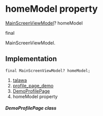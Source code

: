 
<div>

# homeModel property

</div>


[MainScreenViewModel](../../view_model_main_screen_view_model/MainScreenViewModel-class.html)?
homeModel


final




MainScreenViewModel.



## Implementation

``` language-dart
final MainScreenViewModel? homeModel;
```







1.  [talawa](../../index.html)
2.  [profile_page_demo](../../views_demo_screens_profile_page_demo/)
3.  [DemoProfilePage](../../views_demo_screens_profile_page_demo/DemoProfilePage-class.html)
4.  homeModel property

##### DemoProfilePage class







